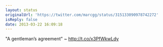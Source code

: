 ```yaml
---
layout: status
originalUrl: 'https://twitter.com/marcgg/status/315133090978742272'
isReply: false
date: 2013-03-22 16:09:18
---
```


"A gentleman’s agreement" ~ http://t.co/x3PfWkwLdy
